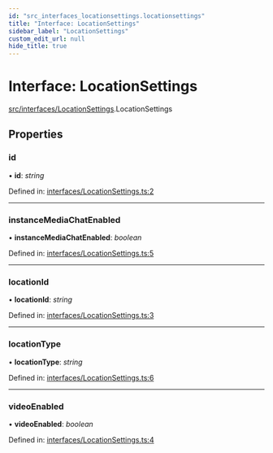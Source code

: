 ```yaml
---
id: "src_interfaces_locationsettings.locationsettings"
title: "Interface: LocationSettings"
sidebar_label: "LocationSettings"
custom_edit_url: null
hide_title: true
---
```


# Interface: LocationSettings

[src/interfaces/LocationSettings](../modules/src_interfaces_locationsettings.md).LocationSettings

## Properties

### id

• **id**: *string*

Defined in: [interfaces/LocationSettings.ts:2](https://github.com/xr3ngine/xr3ngine/blob/65dfcf39a/packages/common/src/interfaces/LocationSettings.ts#L2)

___

### instanceMediaChatEnabled

• **instanceMediaChatEnabled**: *boolean*

Defined in: [interfaces/LocationSettings.ts:5](https://github.com/xr3ngine/xr3ngine/blob/65dfcf39a/packages/common/src/interfaces/LocationSettings.ts#L5)

___

### locationId

• **locationId**: *string*

Defined in: [interfaces/LocationSettings.ts:3](https://github.com/xr3ngine/xr3ngine/blob/65dfcf39a/packages/common/src/interfaces/LocationSettings.ts#L3)

___

### locationType

• **locationType**: *string*

Defined in: [interfaces/LocationSettings.ts:6](https://github.com/xr3ngine/xr3ngine/blob/65dfcf39a/packages/common/src/interfaces/LocationSettings.ts#L6)

___

### videoEnabled

• **videoEnabled**: *boolean*

Defined in: [interfaces/LocationSettings.ts:4](https://github.com/xr3ngine/xr3ngine/blob/65dfcf39a/packages/common/src/interfaces/LocationSettings.ts#L4)
